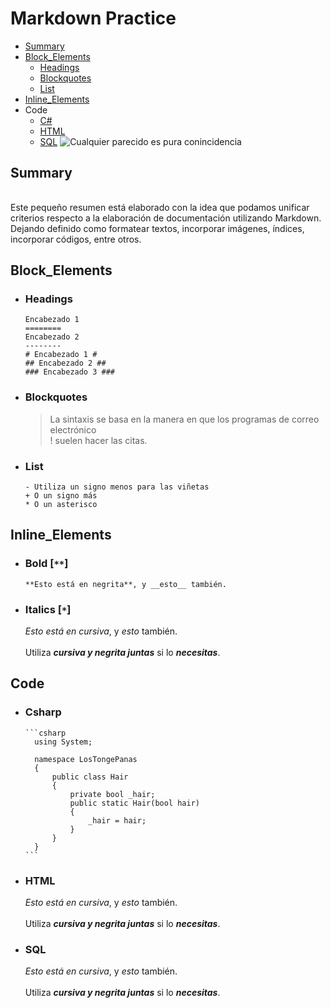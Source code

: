 # Markdown Practice 
- [Summary](#Summary)
- [Block_Elements](#Block_Elements)
    * [Headings](#Headings)
    * [Blockquotes](#Blockquotes)
    * [List](#List)
- [Inline_Elements](#Inline_Elements)
- Code 
    * [C#]( #Csharp)
    * [HTML](#HTML)
    * [SQL](#SQL)
![Cualquier parecido es pura conincidencia](https://statics-cuidateplus.marca.com/sites/default/files/styles/natural/public/enfermedad-alopecia-hombre-cabello_0.jpg?itok=c6KkDKSg)  

## Summary
||
|:---|
Este pequeño resumen está elaborado con la idea que podamos unificar 
criterios respecto a la elaboración de documentación utilizando Markdown.  
Dejando definido como formatear textos, incorporar imágenes, índices, 
incorporar códigos, entre otros.

## Block_Elements
* ### Headings
    ```Niveles
    Encabezado 1
    ========
    Encabezado 2
    --------  
    # Encabezado 1 #
    ## Encabezado 2 ##
    ### Encabezado 3 ###
    ```
 
* ### Blockquotes
   > La sintaxis se basa en la manera en que los programas de correo electrónico  
   >! suelen hacer las citas.
* ### List
   ```
   - Utiliza un signo menos para las viñetas
   + O un signo más
   * O un asterisco
   ```
## Inline_Elements
* ### Bold [`**`]
      **Esto está en negrita**, y __esto__ también.
* ### Italics [`*`]
     *Esto está en cursiva*, y _esto_ también.  
      <br>Utiliza ***cursiva y negrita juntas*** si lo ___necesitas___.
## Code
* ### Csharp

      ```csharp
        using System;

        namespace LosTongePanas
        {
            public class Hair
            {
                private bool _hair;
                public static Hair(bool hair)
                {
                    _hair = hair;
                }
            }
        }
      ```
* ### HTML
     *Esto está en cursiva*, y _esto_ también.  
      <br>Utiliza ***cursiva y negrita juntas*** si lo ___necesitas___.
* ### SQL
     *Esto está en cursiva*, y _esto_ también.  
      <br>Utiliza ***cursiva y negrita juntas*** si lo ___necesitas___.
